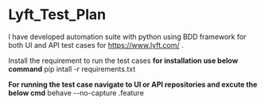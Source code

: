# Lyft_Test_Plan

I have developed automation suite with python using BDD framework for both UI and API test cases for https://www.lyft.com/ . 

Install the requirement to run the test cases
**for installation use below command**
pip intall -r requirements.txt


**For running the test case navigate to UI or API repositories and excute the below cmd**
behave --no-capture <feature file name>.feature
